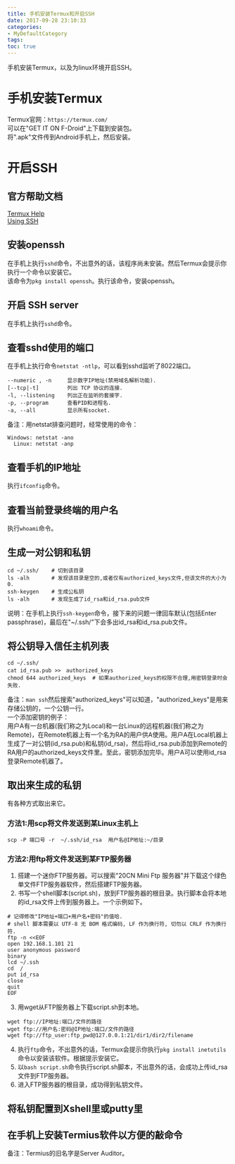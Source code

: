 ```yaml
---
title: 手机安装Termux和开启SSH
date: 2017-09-28 23:10:33
categories:
- MyDefaultCategory
tags:
toc: true
---
```

手机安装Termux，以及为linux环境开启SSH。

<!-- more -->

# 手机安装Termux  
Termux官网：`https://termux.com/`  
可以在"GET IT ON F-Droid"上下载到安装包。  
将".apk"文件传到Android手机上，然后安装。  

# 开启SSH

## 官方帮助文档  
[Termux Help](https://termux.com/help.html)  
[Using SSH](https://termux.com/ssh.html)  

## 安装openssh  
在手机上执行`sshd`命令，不出意外的话，该程序尚未安装。然后Termux会提示你执行一个命令以安装它。  
该命令为`pkg install openssh`。执行该命令，安装openssh。  

## 开启 SSH server  
在手机上执行`sshd`命令。  

## 查看sshd使用的端口  
在手机上执行命令`netstat -ntlp`，可以看到sshd监听了8022端口。  
```
--numeric , -n     显示数字IP地址(禁用域名解析功能).
[--tcp|-t]         列出 TCP 协议的连接.
-l, --listening    列出正在监听的套接字.
-p, --program      查看PID和进程名.
-a, --all          显示所有socket.
```
备注：用netstat排查问题时，经常使用的命令：  
```
Windows: netstat -ano
  Linux: netstat -anp
```

## 查看手机的IP地址  
执行`ifconfig`命令。  

## 查看当前登录终端的用户名  
执行`whoami`命令。  

## 生成一对公钥和私钥  
```
cd ~/.ssh/    # 切到该目录
ls -alh       # 发现该目录是空的,或者仅有authorized_keys文件,但该文件的大小为0.
ssh-keygen    # 生成公私钥
ls -alh       # 发现生成了id_rsa和id_rsa.pub文件
```
说明：在手机上执行`ssh-keygen`命令，接下来的问题一律回车默认(包括Enter passphrase)，最后在"~/.ssh/"下会多出id_rsa和id_rsa.pub文件。  

## 将公钥导入信任主机列表  
```
cd ~/.ssh/
cat id_rsa.pub >>　authorized_keys
chmod 644 authorized_keys  # 如果authorized_keys的权限不合理,用密钥登录时会失败.
```
备注：`man ssh`然后搜索"authorized_keys"可以知道，"authorized_keys"是用来存储公钥的，一个公钥一行。  
一个添加密钥的例子：  
用户A有一台机器(我们称之为Local)和一台Linux的远程机器(我们称之为Remote)，在Remote机器上有一个名为RA的用户供A使用。用户A在Local机器上生成了一对公钥(id_rsa.pub)和私钥(id_rsa)，然后将id_rsa.pub添加到Remote的RA用户的authorized_keys文件里。至此，密钥添加完毕。用户A可以使用id_rsa登录Remote机器了。  

## 取出来生成的私钥  
有各种方式取出来它。  

### 方法1:用scp将文件发送到某Linux主机上  
```
scp -P 端口号 -r  ~/.ssh/id_rsa  用户名@IP地址:~/目录
```

### 方法2:用ftp将文件发送到某FTP服务器  
1. 搭建一个迷你FTP服务器。可以搜索"20CN Mini Ftp 服务器"并下载这个绿色单文件FTP服务器软件，然后搭建FTP服务器。  
2. 书写一个shell脚本(script.sh)，放到FTP服务器的根目录。执行脚本会将本地的id_rsa文件上传到服务器上。一个示例如下。  
```
# 记得修改"IP地址+端口+用户名+密码"的值哈.
# shell 脚本需要以 UTF-8 无 BOM 格式编码, LF 作为换行符, 切勿以 CRLF 作为换行符.
ftp -n <<EOF
open 192.168.1.101 21
user anonymous password
binary
lcd ~/.ssh
cd  /
put id_rsa
close
quit
EOF
```
3. 用wget从FTP服务器上下载script.sh到本地。  
```
wget ftp://IP地址:端口/文件的路径
wget ftp://用户名:密码@IP地址:端口/文件的路径
wget ftp://ftp_user:ftp_pwd@127.0.0.1:21/dir1/dir2/filename
```
4. 执行`ftp`命令，不出意外的话，Termux会提示你执行`pkg install inetutils`命令以安装该软件。根据提示安装它。  
5. 以`bash script.sh`命令执行script.sh脚本，不出意外的话，会成功上传id_rsa文件到FTP服务器。  
6. 进入FTP服务器的根目录，成功得到私钥文件。  

## 将私钥配置到Xshell里或putty里  

## 在手机上安装Termius软件以方便的敲命令  
备注：Termius的旧名字是Server Auditor。  
